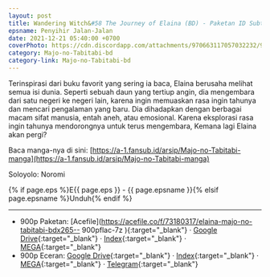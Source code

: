 ```yaml
---
layout: post
title: Wandering Witch&#58 The Journey of Elaina (BD) - Paketan ID Subtitle
epsname: Penyihir Jalan-Jalan
date: 2021-12-21 05:40:00 +0700
coverPhoto: https://cdn.discordapp.com/attachments/970663117057032232/980279959929102397/cropped-1920-1080-1120781.jpg
category: Majo-no-Tabitabi-bd
category-link: Majo-no-Tabitabi-bd
---
```


Terinspirasi dari buku favorit yang sering ia baca, Elaina berusaha melihat semua isi dunia. Seperti sebuah daun yang tertiup angin, dia mengembara dari satu negeri ke negeri lain, karena ingin memuaskan rasa ingin tahunya dan mencari pengalaman yang baru. Dia dihadapkan dengan berbagai macam sifat manusia, entah aneh, atau emosional. Karena eksplorasi rasa ingin tahunya mendorongnya untuk terus mengembara, Kemana lagi Elaina akan pergi?

Baca manga-nya di sini: [https://a-1.fansub.id/arsip/Majo-no-Tabitabi-manga](https://a-1.fansub.id/arsip/Majo-no-Tabitabi-manga)

Soloyolo: Noromi

{% if page.eps %}E{{ page.eps }} - {{ page.epsname }}{% elsif page.epsname %}Unduh{% endif %}

---
- 900p Paketan: [Acefile](https://acefile.co/f/73180317/elaina-majo-no-tabitabi-bdx265-- 900pflac-7z
){:target="_blank"} &middot; [Google Drive](https://drive.google.com/file/d/1-bpj97MJl16-pfP6bT9Npiz3GWMYFpzW/view?usp=share_link){:target="_blank"} &middot; [Index](https://proyek.a-1ddl.workers.dev/1:/%5BElaina%5D%20Majo%20no%20Tabitabi%20%5BBD%5D%5Bx265%20900p%5D%5BFLAC%5D.7z){:target="_blank"} &middot; [MEGA](https://mega.nz/file/0n5AQaQS#5lBk4qKUUHNzPqWXqMbao8AGy4Samujsx8FaOqfg6ks){:target="_blank"}<br>
- 900p Eceran: [Google Drive](https://drive.google.com/drive/folders/1eIHVLZCstxrEWg1BUdd0dIYuwsVEusM6?usp=sharing){:target="_blank"} &middot; [Index](https://proyek.a-1ddl.workers.dev/0:/Musim%20Gugur%202020/%5BBD%5D/%5BElaina%5D%20Majo%20no%20Tabitabi%20%5BBD%5D%5Bx265%20900p%5D%5BFLAC%5D/){:target="_blank"} &middot; [MEGA](https://mega.nz/folder/NqpVEQ6L#2YiMJ83AK3seo6UKhe8y_w){:target="_blank"} &middot; [Telegram](https://t.me/a1fansub/35){:target="_blank"}
